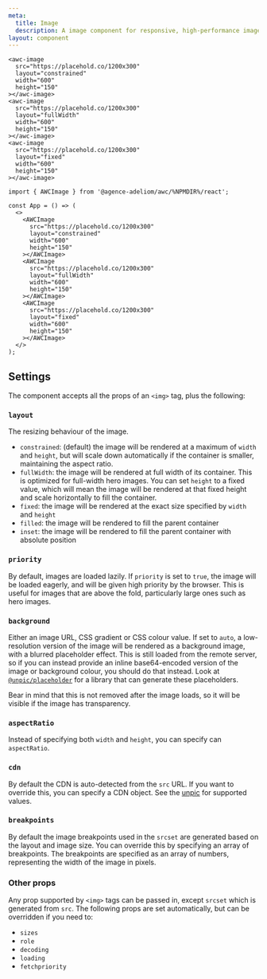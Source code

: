 ```yaml
---
meta:
  title: Image
  description: A image component for responsive, high-performance images using image CDNs
layout: component
---
```


```html:preview
<awc-image
  src="https://placehold.co/1200x300"
  layout="constrained"
  width="600"
  height="150"
></awc-image>
<awc-image
  src="https://placehold.co/1200x300"
  layout="fullWidth"
  width="600"
  height="150"
></awc-image>
<awc-image
  src="https://placehold.co/1200x300"
  layout="fixed"
  width="600"
  height="150"
></awc-image>
```

```jsx:react
import { AWCImage } from '@agence-adeliom/awc/%NPMDIR%/react';

const App = () => (
  <>
    <AWCImage
      src="https://placehold.co/1200x300"
      layout="constrained"
      width="600"
      height="150"
    ></AWCImage>
    <AWCImage
      src="https://placehold.co/1200x300"
      layout="fullWidth"
      width="600"
      height="150"
    ></AWCImage>
    <AWCImage
      src="https://placehold.co/1200x300"
      layout="fixed"
      width="600"
      height="150"
    ></AWCImage>
  </>
);
```

## Settings

The component accepts all the props of an `<img>` tag, plus the following:

### `layout`

The resizing behaviour of the image.

- `constrained`: (default) the image will be rendered at a maximum of `width` and `height`, but will scale down automatically if the container is smaller, maintaining the aspect ratio.
- `fullWidth`: the image will be rendered at full width of its container. This is optimized for full-width hero images. You can set `height` to a fixed value, which will mean the image will be rendered at that fixed height and scale horizontally to fill the container.
- `fixed`: the image will be rendered at the exact size specified by `width` and `height`
- `filled`: the image will be rendered to fill the parent container
- `inset`: the image will be rendered to fill the parent container with absolute position

### `priority`

By default, images are loaded lazily. If `priority` is set to `true`, the image will be loaded eagerly, and will be given high priority by the browser. This is useful for images that are above the fold, particularly large ones such as hero images.

### `background`

Either an image URL, CSS gradient or CSS colour value. If set to `auto`, a low-resolution version of the image will be rendered as a background image, with a blurred placeholder effect. This is still loaded from the remote server, so if you can instead provide an inline base64-encoded version of the image or background colour, you should do that instead. Look at [`@unpic/placeholder`](/placeholder/) for a library that can generate these placeholders.

Bear in mind that this is not removed after the image loads, so it will be visible if the image has transparency.

### `aspectRatio`

Instead of specifying both `width` and `height`, you can specify can `aspectRatio`.

### `cdn`

By default the CDN is auto-detected from the `src` URL. If you want to override this, you can specify a CDN object. See the [unpic](https://github.com/ascorbic/unpic) for supported values.

### `breakpoints`

By default the image breakpoints used in the `srcset` are generated based on the layout and image size. You can override this by specifying an array of breakpoints. The breakpoints are specified as an array of numbers, representing the width of the image in pixels.

### Other props

Any prop supported by `<img>` tags can be passed in, except `srcset` which is generated from `src`. The following props are set automatically, but can be overridden if you need to:

- `sizes`
- `role`
- `decoding`
- `loading`
- `fetchpriority`
